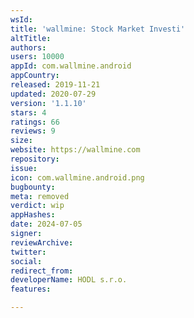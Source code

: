 ```yaml
---
wsId: 
title: 'wallmine: Stock Market Investi'
altTitle: 
authors: 
users: 10000
appId: com.wallmine.android
appCountry: 
released: 2019-11-21
updated: 2020-07-29
version: '1.1.10'
stars: 4
ratings: 66
reviews: 9
size: 
website: https://wallmine.com
repository: 
issue: 
icon: com.wallmine.android.png
bugbounty: 
meta: removed
verdict: wip
appHashes: 
date: 2024-07-05
signer: 
reviewArchive: 
twitter: 
social: 
redirect_from: 
developerName: HODL s.r.o.
features: 

---
```


